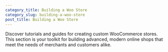 ```yaml
---
category_title: Building a Woo Store 
category_slug: building-a-woo-store
post_title: Building a Woo Store
---
```


Discover tutorials and guides for creating custom WooCommerce stores. This section is your toolkit for building advanced, modern online shops that meet the needs of merchants and customers alike.
